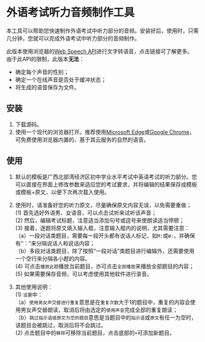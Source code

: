 # 外语考试听力音频制作工具

本工具可以帮助您快速制作外语考试中听力部分的音频。安装好后，使用时，只需几分钟，您就可以完成外语考试中听力部分的音频制作。

此版本使用浏览器的[Web Speech API](https://developer.mozilla.org/en-US/docs/Web/API/Web_Speech_API)进行文字转语音，点击链接可了解更多。   
由于此API的限制，此版本**无法**：   
+ 确定每个声音的性别；
+ 确定一个在线声音是否处于缓冲状态；
+ 将生成的语音保存为文件。

## 安装
1. 下载源码。
2. 使用一个现代的浏览器打开。推荐使用[Microsoft Edge](https://www.microsoftedge.com/)或[Google Chrome](https://chrome.google.com/)，可免费使用浏览器内置的、基于其云服务的自然的语音。


## 使用
1. 默认的模板是广西北部湾经济区初中学业水平考试中英语考试的听力部分。您可以直接在界面上修改参数来适应您的考试要求，并将编辑的结果保存成模板或模板+原文，以便下次再次载入使用。 
 
2. 使用时，请准备好您的听力原文，尽量确保原文内容无误，以免需要重做；  
    (1) 首先选好外语男、女语音，可以点击试听来试听该声音；  
    (2) 然后，编辑考试标题，注意适当添加句号或逗号来使朗读适当停顿；  
    (3) 接着，逐题将原文填入输入框，注意输入框内的说明，尤其需要注意：   
       （a）一段对话类题目，需要每一段开头都有说话人标记，如`M:`或`W:`，并确保有“：”来分隔说话人和说话内容；  
       （b）多段对话类题目，除了按照“一段对话”类题目进行编辑外，还需要使用一个空行来分隔各小题的内容。  
    (4) 可点击`播放此题`播放当前题目，亦可点击`全部播放`来播放全部题目的内容；    
    (5) 如果需要保存音频，可以考虑使用其他软件进行录音。

3. 其他使用说明：   
    (1) `设置`中：   
        （a）`使用男女声交替进行重复`意思是在`重复次数`大于1的题目中，重复的内容会使用男女声交替朗读，取消后将由选定的`使用声音`完成全部的重复朗读；   
        （b）`跳过指示语或原文为空的题目`意思是当题目中的`指示语`或`原文`有任一为空时，该题目会被跳过，取消后将不会跳过。   
    (2) 点击题目中的`移除`可移除当前题目，点击底部的`+`可添加新题目。
